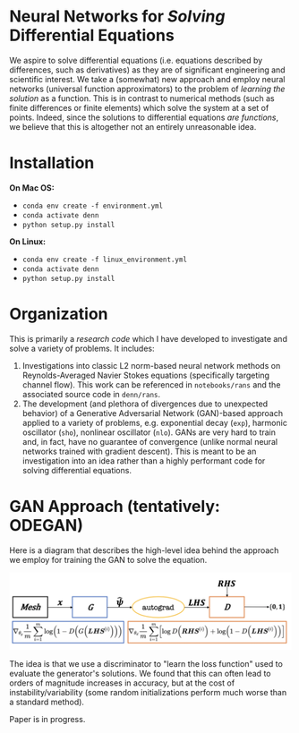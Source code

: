 # Neural Networks for *Solving* Differential Equations

We aspire to solve differential equations (i.e. equations described by differences, such as derivatives) as they are of significant engineering and scientific interest. We take a (somewhat) new approach and employ neural networks (universal function approximators) to the problem of *learning the solution* as a function. This is in contrast to numerical methods (such as finite differences or finite elements) which solve the system at a set of points. Indeed, since the solutions to differential equations *are functions*, we believe that this is altogether not an entirely unreasonable idea.

# Installation

**On Mac OS:**
- `conda env create -f environment.yml`
- `conda activate denn`
- `python setup.py install`

**On Linux:**
- `conda env create -f linux_environment.yml`
- `conda activate denn`
- `python setup.py install`

# Organization

This is primarily a *research code* which I have developed to investigate and solve a variety of problems. It includes:
1. Investigations into classic L2 norm-based neural network methods on Reynolds-Averaged Navier Stokes equations (specifically targeting channel flow). This work can be referenced in `notebooks/rans` and the associated source code in `denn/rans`.
2. The development (and plethora of divergences due to unexpected behavior) of a Generative Adversarial Network (GAN)-based approach applied to a variety of problems, e.g. exponential decay (`exp`), harmonic oscillator (`sho`), nonlinear oscillator (`nlo`). GANs are very hard to train and, in fact, have no guarantee of convergence (unlike normal neural networks trained with gradient descent). This is meant to be an investigation into an idea rather than a highly performant code for solving differential equations.

# GAN Approach (tentatively: ODEGAN)

Here is a diagram that describes the high-level idea behind the approach we employ for training the GAN to solve the equation.

![gan_diagram](img/gan_diagram_new4.png)

The idea is that we use a discriminator to "learn the loss function" used to evaluate the generator's solutions. We found that this can often lead to orders of magnitude increases in accuracy, but at the cost of instability/variability (some random initializations perform much worse than a standard method).

Paper is in progress.
